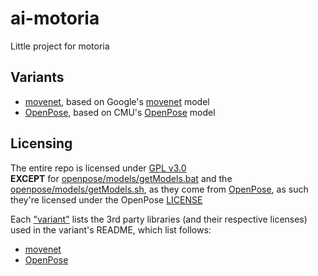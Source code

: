 # ai-motoria

Little project for motoria

## Variants

- [movenet](movenet), based on Google's [movenet](https://www.kaggle.com/models/google/movenet) model
- [OpenPose](openpose), based on CMU's [OpenPose](https://github.com/CMU-Perceptual-Computing-Lab/openpose) model

## Licensing

The entire repo is licensed under [GPL v3.0](LICENSE)</br>
**EXCEPT** for [openpose/models/getModels.bat](openpose/models/getModels.bat) and the [openpose/models/getModels.sh](openpose/models/getModels.sh), as they come from [OpenPose](https://github.com/CMU-Perceptual-Computing-Lab/openpose),
as such they're licensed under the OpenPose [LICENSE](LICENSE.OpenPose)

Each ["variant"](#variants) lists the 3rd party libraries (and their respective licenses) used in the variant's README, which list follows:
- [movenet](movenet/README.md)
- [OpenPose](openpose/README.md)